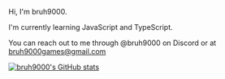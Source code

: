 Hi, I'm bruh9000.

I'm currently learning JavaScript and TypeScript.

You can reach out to me through @bruh9000 on Discord or at bruh9000games@gmail.com

[![bruh9000's GitHub stats](https://github-readme-stats.vercel.app/api?username=bruh-9000)](https://github.com/bruh-9000/github-readme-stats)
